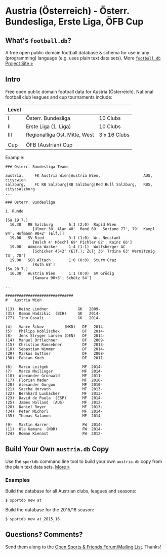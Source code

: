 # Austria (Österreich) - Österr. Bundesliga, Erste Liga, ÖFB Cup


## What's `football.db`?

A free open public domain football database & schema
for use in any (programming) language (e.g. uses plain text data sets).
More [`football.db` Project Site »](http://openfootball.github.io)

## Intro

Free open public domain football data for Austria (Österreich).
National football club leagues and cup tournaments include:

| Level |                                  |               |
| ----- | -------------------------------- | ------------- |
| I     |  Österr. Bundesliga              |  10 Clubs     |
| II    |  Erste Liga (1. Liga)            |  10 Clubs     |
| III   |  Regionalliga Ost, Mitte, West   |  3 x 16 Clubs |
|       |
| Cup   |  ÖFB (Austrian) Cup |


Example:

~~~
### Österr. Bundesliga Teams

austria,     FK Austria Wien|Austria Wien,                   AUS,  city:wien
salzburg,    FC RB Salzburg|RB Salzburg|Red Bull Salzburg,   RBS,  city:salzburg
...
~~~

~~~
### Österr. Bundesliga

1. Runde

[Sa 19.7.]
  16.30   RB Salzburg       6:1 (2:0)  Rapid Wien
            [Ulmer 30' Alan 40'  Mané 69'  Soriano 77', 79'  Kampl 84'; Hofmann 90+2' (Elf.)]
  19.00   SV Ried           3:1 (1:0)  Wr. Neustadt
            [Walch 4' Möschl 69' Pichler 82'; Kainz 66']
  19.00   Admira Wacker     1:4 (1-1)  Wolfsberger AC
            [Schicker 45+2' (Elf.); Žulj 36' Trdina 63' Wernitznig 74', 78']
  19.00   SCR Altach        1:0 (0:0)  Sturm Graz
            [Roth 68']
[So 20.7.]
  16.30   Austria Wien      1:1 (0:0)  SV Grödig
            [Kamara 90+3'; Schütz 54']

...
~~~

~~~
##############################
#   Austria Wien

(13)  Heinz Lindner             GK   2009-
(31)  Osman Hadzikić  (BIH)     GK   2014-
(77)  Tino Casali               GK   2014-

(4)   Vanče Šikov         (MKD)   DF   2014-
(5)   Philipp Koblischek          DF   2014-
(8)   Jens Stryger Larsen (DEN)   DF   2014-
(14)  Manuel Ortlechner           DF   2009-
(15)  Christian Ramsebner         DF   2013-
(18)  Sebastian Wimmer            DF   2014-
(29)  Markus Suttner              DF   2008-
(30)  Fabian Koch                 DF   2011-

(6)   Mario Leitgeb               MF  2014-
(7)   Marco Meilinger             MF  2014-
(10)  Alexander Grünwald          MF  2011-
(17)  Florian Mader               MF  2010-
(20)  Alexander Gorgon            MF  2010-
(21)  Sascha Horvath              MF  2013-
(22)  Bernhard Luxbacher          MF  2013-
(23)  David de Paula  (ESP)       MF  2014-
(25)  James Holland  (AUS)        MF  2012-
(28)  Daniel Royer                MF  2013-
(34)  Peter Michorl               MF  2014-
(35)  Thomas Salamon              MF  2014-

(9)   Martin Harrer               FW  2014-
(11)  Ola Kamara  (NOR)           FW  2014-
(24)  Roman Kienast               FW  2012-
~~~


## Build Your Own `austria.db` Copy

Use the `sportdb` command line tool to build your own `austria.db` copy
from the plain text data sets. [More »](http://openfootball.github.io/build.html)

### Examples

Build the database for all Austrian clubs, leagues and seasons:

    $ sportdb new at

Build the database for the 2015/16 season:

    $ sportdb new at_2015_16



## Questions? Comments?

Send them along to the
[Open Sports & Friends Forum/Mailing List](http://groups.google.com/group/opensport).
Thanks!

